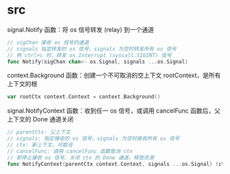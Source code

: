 # src

signal.Notify 函数：将 os 信号转发 (relay) 到一个通道

```go
// sigChan 接收 os 信号的通道
// signals 指定转发的 os 信号，signals 为空时转发所有 os 信号
// 例 ctrl+c 时，转发 os.Interrupt (syscall.SIGINT) 信号
func Notify(sigChan chan<- os.Signal, signals ...os.Signal)
```

context.Background 函数：创建一个不可取消的空上下文 rootContext，是所有上下文的根

```go
var rootCtx context.Context = context.Background()
```

signal.NotifyContext 函数：收到任一 os 信号，或调用 cancelFunc 函数后，父上下文的 Done 通道关闭

```go
// parentCtx: 父上下文
// signals: 指定接收的 os 信号，signals 为空时接收所有 os 信号
// ctx: 新上下文，可取消
// cancelFunc: 调用 cancelFunc 函数取消 ctx
// 即停止接收 os 信号，关闭 ctx 的 Done 通道，释放资源
func NotifyContext(parentCtx context.Context, signals ...os.Signal) (ctx context.Context, cancelFunc context.CancelFunc)
```
